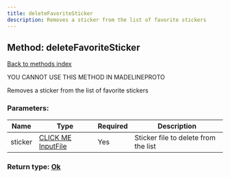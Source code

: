 ```yaml
---
title: deleteFavoriteSticker
description: Removes a sticker from the list of favorite stickers
---
```

## Method: deleteFavoriteSticker  
[Back to methods index](index.md)


YOU CANNOT USE THIS METHOD IN MADELINEPROTO


Removes a sticker from the list of favorite stickers

### Parameters:

| Name     |    Type       | Required | Description |
|----------|---------------|----------|-------------|
|sticker|[CLICK ME InputFile](../types/InputFile.md) | Yes|Sticker file to delete from the list|


### Return type: [Ok](../types/Ok.md)

